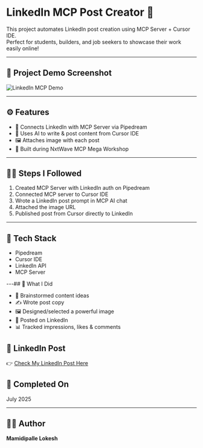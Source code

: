 # LinkedIn MCP Post Creator 🚀

This project automates LinkedIn post creation using MCP Server + Cursor IDE.  
Perfect for students, builders, and job seekers to showcase their work easily online!

---

## 📸 Project Demo Screenshot

![LinkedIn MCP Demo](https://res.cloudinary.com/dty6sjbzu/image/upload/v1753336033/Screenshot_2025-07-24_111650_nsfteu.png)

---

## ⚙️ Features

- 🔗 Connects LinkedIn with MCP Server via Pipedream
- 🧠 Uses AI to write & post content from Cursor IDE
- 🖼 Attaches image with each post
- 🚀 Built during NxtWave MCP Mega Workshop

---

## 🧑‍💻 Steps I Followed

1. Created MCP Server with LinkedIn auth on Pipedream
2. Connected MCP server to Cursor IDE
3. Wrote a LinkedIn post prompt in MCP AI chat
4. Attached the image URL
5. Published post from Cursor directly to LinkedIn

---

## 📌 Tech Stack

- Pipedream
- Cursor IDE
- LinkedIn API
- MCP Server


---## 🚀 What I Did

- 🧠 Brainstormed content ideas
- ✍️ Wrote post copy
- 🖼️ Designed/selected a powerful image
- 📢 Posted on LinkedIn
- 📊 Tracked impressions, likes & comments

## 🔗 LinkedIn Post

👉 [Check My LinkedIn Post Here](https://www.linkedin.com/in/mamedipallelokesh/)

## 📅 Completed On
July 2025

---


## 🙋‍♂️ Author

**Mamidipalle Lokesh**  



